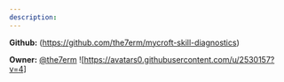 ```yaml
---
description: 
---
```



**Github:** (https://github.com/the7erm/mycroft-skill-diagnostics)

**Owner:** [@the7erm](https://github.com/the7erm) ![https://avatars0.githubusercontent.com/u/2530157?v=4]

